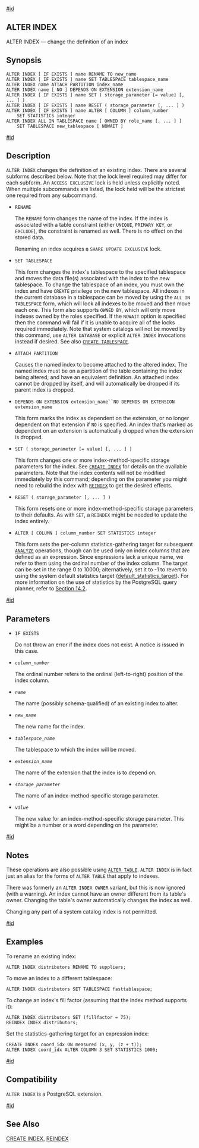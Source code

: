 [#id](#SQL-ALTERINDEX)

## ALTER INDEX

ALTER INDEX — change the definition of an index

## Synopsis

```
ALTER INDEX [ IF EXISTS ] name RENAME TO new_name
ALTER INDEX [ IF EXISTS ] name SET TABLESPACE tablespace_name
ALTER INDEX name ATTACH PARTITION index_name
ALTER INDEX name [ NO ] DEPENDS ON EXTENSION extension_name
ALTER INDEX [ IF EXISTS ] name SET ( storage_parameter [= value] [, ... ] )
ALTER INDEX [ IF EXISTS ] name RESET ( storage_parameter [, ... ] )
ALTER INDEX [ IF EXISTS ] name ALTER [ COLUMN ] column_number
    SET STATISTICS integer
ALTER INDEX ALL IN TABLESPACE name [ OWNED BY role_name [, ... ] ]
    SET TABLESPACE new_tablespace [ NOWAIT ]
```

[#id](#id-1.9.3.16.5)

## Description

`ALTER INDEX` changes the definition of an existing index. There are several subforms described below. Note that the lock level required may differ for each subform. An `ACCESS EXCLUSIVE` lock is held unless explicitly noted. When multiple subcommands are listed, the lock held will be the strictest one required from any subcommand.

* `RENAME`

  The `RENAME` form changes the name of the index. If the index is associated with a table constraint (either `UNIQUE`, `PRIMARY KEY`, or `EXCLUDE`), the constraint is renamed as well. There is no effect on the stored data.

  Renaming an index acquires a `SHARE UPDATE EXCLUSIVE` lock.

* `SET TABLESPACE`

  This form changes the index's tablespace to the specified tablespace and moves the data file(s) associated with the index to the new tablespace. To change the tablespace of an index, you must own the index and have `CREATE` privilege on the new tablespace. All indexes in the current database in a tablespace can be moved by using the `ALL IN TABLESPACE` form, which will lock all indexes to be moved and then move each one. This form also supports `OWNED BY`, which will only move indexes owned by the roles specified. If the `NOWAIT` option is specified then the command will fail if it is unable to acquire all of the locks required immediately. Note that system catalogs will not be moved by this command, use `ALTER DATABASE` or explicit `ALTER INDEX` invocations instead if desired. See also [`CREATE TABLESPACE`](sql-createtablespace).

* `ATTACH PARTITION`

  Causes the named index to become attached to the altered index. The named index must be on a partition of the table containing the index being altered, and have an equivalent definition. An attached index cannot be dropped by itself, and will automatically be dropped if its parent index is dropped.

* `DEPENDS ON EXTENSION extension_name``NO DEPENDS ON EXTENSION extension_name`

  This form marks the index as dependent on the extension, or no longer dependent on that extension if `NO` is specified. An index that's marked as dependent on an extension is automatically dropped when the extension is dropped.

* `SET ( storage_parameter [= value] [, ... ] )`

  This form changes one or more index-method-specific storage parameters for the index. See [`CREATE INDEX`](sql-createindex) for details on the available parameters. Note that the index contents will not be modified immediately by this command; depending on the parameter you might need to rebuild the index with [`REINDEX`](sql-reindex) to get the desired effects.

* `RESET ( storage_parameter [, ... ] )`

  This form resets one or more index-method-specific storage parameters to their defaults. As with `SET`, a `REINDEX` might be needed to update the index entirely.

* `ALTER [ COLUMN ] column_number SET STATISTICS integer`

  This form sets the per-column statistics-gathering target for subsequent [`ANALYZE`](sql-analyze) operations, though can be used only on index columns that are defined as an expression. Since expressions lack a unique name, we refer to them using the ordinal number of the index column. The target can be set in the range 0 to 10000; alternatively, set it to -1 to revert to using the system default statistics target ([default\_statistics\_target](runtime-config-query#GUC-DEFAULT-STATISTICS-TARGET)). For more information on the use of statistics by the PostgreSQL query planner, refer to [Section 14.2](planner-stats).

[#id](#id-1.9.3.16.6)

## Parameters

* `IF EXISTS`

  Do not throw an error if the index does not exist. A notice is issued in this case.

* *`column_number`*

  The ordinal number refers to the ordinal (left-to-right) position of the index column.

* *`name`*

  The name (possibly schema-qualified) of an existing index to alter.

* *`new_name`*

  The new name for the index.

* *`tablespace_name`*

  The tablespace to which the index will be moved.

* *`extension_name`*

  The name of the extension that the index is to depend on.

* *`storage_parameter`*

  The name of an index-method-specific storage parameter.

* *`value`*

  The new value for an index-method-specific storage parameter. This might be a number or a word depending on the parameter.

[#id](#id-1.9.3.16.7)

## Notes

These operations are also possible using [`ALTER TABLE`](sql-altertable). `ALTER INDEX` is in fact just an alias for the forms of `ALTER TABLE` that apply to indexes.

There was formerly an `ALTER INDEX OWNER` variant, but this is now ignored (with a warning). An index cannot have an owner different from its table's owner. Changing the table's owner automatically changes the index as well.

Changing any part of a system catalog index is not permitted.

[#id](#id-1.9.3.16.8)

## Examples

To rename an existing index:

```
ALTER INDEX distributors RENAME TO suppliers;
```

To move an index to a different tablespace:

```
ALTER INDEX distributors SET TABLESPACE fasttablespace;
```

To change an index's fill factor (assuming that the index method supports it):

```
ALTER INDEX distributors SET (fillfactor = 75);
REINDEX INDEX distributors;
```

Set the statistics-gathering target for an expression index:

```
CREATE INDEX coord_idx ON measured (x, y, (z + t));
ALTER INDEX coord_idx ALTER COLUMN 3 SET STATISTICS 1000;
```

[#id](#id-1.9.3.16.9)

## Compatibility

`ALTER INDEX` is a PostgreSQL extension.

[#id](#id-1.9.3.16.10)

## See Also

[CREATE INDEX](sql-createindex), [REINDEX](sql-reindex)